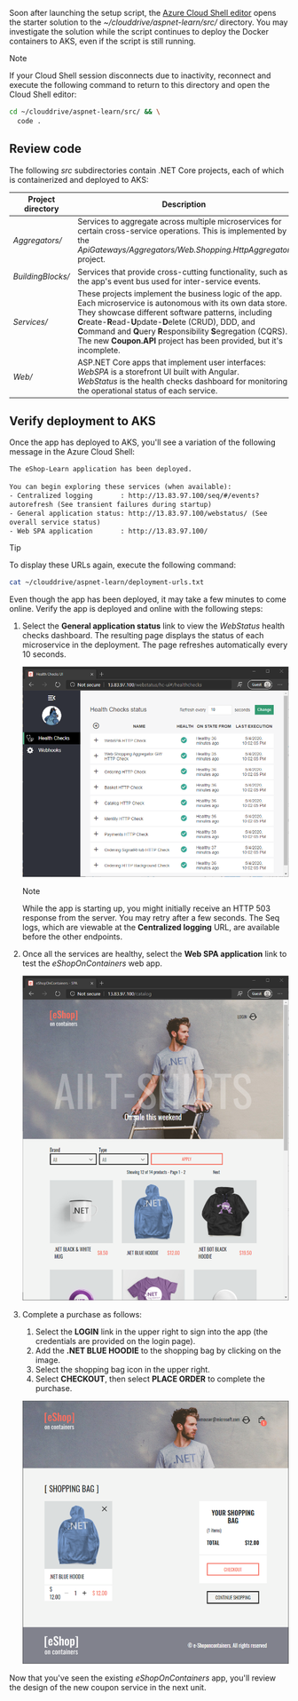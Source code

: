 Soon after launching the setup script, the [Azure Cloud Shell editor](/azure/cloud-shell/using-cloud-shell-editor) opens the starter solution to the *~/clouddrive/aspnet-learn/src/* directory. You may investigate the solution while the script continues to deploy the Docker containers to AKS, even if the script is still running. 

> [!NOTE]
> If your Cloud Shell session disconnects due to inactivity, reconnect and execute the following command to return to this directory and open the Cloud Shell editor:
> 
> ```bash
> cd ~/clouddrive/aspnet-learn/src/ && \
>   code .
> ```

## Review code

The following *src* subdirectories contain .NET Core projects, each of which is containerized and deployed to AKS:

| Project directory | Description |
|-------------------|-------------|
| *Aggregators/* | Services to aggregate across multiple microservices for certain cross-service operations. This is implemented by the *ApiGateways/Aggregators/Web.Shopping.HttpAggregator* project. |
| *BuildingBlocks/* | Services that provide cross-cutting functionality, such as the app's event bus used for inter-service events. |
| *Services/* | These projects implement the business logic of the app. Each microservice is autonomous with its own data store. They showcase different software patterns, including **C**reate-**R**ead-**U**pdate-**D**elete (CRUD), DDD, and **C**ommand and **Q**uery **R**esponsibility **S**egregation (CQRS). The new **Coupon.API** project has been provided, but it's incomplete. |
| *Web/* | ASP.NET Core apps that implement user interfaces:<br>*WebSPA* is a storefront UI built with Angular.<br>*WebStatus* is the health checks dashboard for monitoring the operational status of each service. |

## Verify deployment to AKS

Once the app has deployed to AKS, you'll see a variation of the following message in the Azure Cloud Shell:

```
The eShop-Learn application has been deployed.

You can begin exploring these services (when available):
- Centralized logging       : http://13.83.97.100/seq/#/events?autorefresh (See transient failures during startup)
- General application status: http://13.83.97.100/webstatus/ (See overall service status)
- Web SPA application       : http://13.83.97.100/
```

> [!TIP]
> To display these URLs again, execute the following command:
>
> ```bash
> cat ~/clouddrive/aspnet-learn/deployment-urls.txt
> ```

Even though the app has been deployed, it may take a few minutes to come online. Verify the app is deployed and online with the following steps:

1. Select the **General application status** link to view the *WebStatus* health checks dashboard. The resulting page displays the status of each microservice in the deployment. The page refreshes automatically every 10 seconds.

    ![Health check page](../media/temp/health-check.png)

    > [!NOTE]
    > While the app is starting up, you might initially receive an HTTP 503 response from the server. You may retry after a few seconds. The Seq logs, which are viewable at the **Centralized logging** URL, are available before the other endpoints. 

1. Once all the services are healthy, select the **Web SPA application** link to test the *eShopOnContainers* web app.

    ![eShop SPA](../media/temp/eshop-spa.png)

1. Complete a purchase as follows:
    1. Select the **LOGIN** link in the upper right to sign into the app (the credentials are provided on the login page).
    1. Add the **.NET BLUE HOODIE** to the shopping bag by clicking on the image.
    1. Select the shopping bag icon in the upper right.
    1. Select **CHECKOUT**, then select **PLACE ORDER** to complete the purchase.

    ![eShop shopping bag with .NET Blue Hoodie](../media/temp/eshop-spa-shopping-bag.png)

Now that you've seen the existing *eShopOnContainers* app, you'll review the design of the new coupon service in the next unit.
